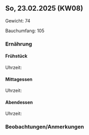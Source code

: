 ## So, 23.02.2025 (KW08)

Gewicht: 74

Bauchumfang: 105

### Ernährung  
#### Frühstück
  Uhrzeit:

#### Mittagessen
  Uhrzeit:

#### Abendessen
  Uhrzeit:

### Beobachtungen/Anmerkungen
